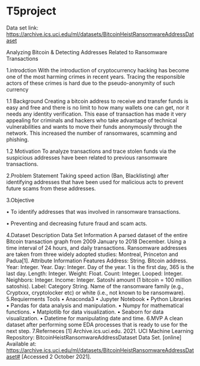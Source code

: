 # T5project
Data set link: https://archive.ics.uci.edu/ml/datasets/BitcoinHeistRansomwareAddressDataset




Analyzing Bitcoin & Detecting Addresses Related to Ransomware Transactions


1.introdction
With the introduction of cryptocurrency hacking has become one of the most harming crimes in recent years. Tracing the responsible actors of these crimes is hard due to the pseudo-anonymity of such currency


1.1 Background
Creating a bitcoin address to receive and transfer funds is easy and free and there is no limit to how many wallets one can get, nor it needs any identity verification. This ease of transaction has made it very appealing for criminals and hackers who take advantage of technical vulnerabilities and wants to move their funds anonymously through the network. This increased the number of ransomwares, scamming and phishing.


1.2 Motivation
To analyze transactions and trace stolen funds via the suspicious addresses have been related to previous ransomware transactions.


2.Problem Statement
Taking speed action (Ban, Blacklisting) after identifying addresses that have been used for malicious acts to prevent future scams from these addresses.


3.Objective

• To identify addresses that was involved in ransomware transactions.

• Preventing and decreasing future fraud and scam acts.


4.Dataset Description
Data Set Information
A parsed dataset of the entire Bitcoin transaction graph from 2009 January to 2018 December. Using a time interval of 24 hours, and daily transactions. Ransomware addresses are taken from three widely adopted studies: Montreal, Princeton and Padua[1].
Attribute Information
Features Address: String. Bitcoin address. Year: Integer. Year. Day: Integer. Day of the year. 1 is the first day, 365 is the last day. Length: Integer. Weight: Float. Count: Integer. Looped: Integer.
Neighbors: Integer.
Income: Integer. Satoshi amount (1 bitcoin = 100 million satoshis).
Label: Category String. Name of the ransomware family (e.g., Cryptxxx, cryptolocker etc) or
white (i.e., not known to be ransomware).
5.Requierments
Tools
• Anaconda3
• Jupyter Notebook
• Python
Libraries
• Pandas for data analysis and manipulation.
• Numpy for mathematical functions.
• Matplotlib for data visualization.
• Seaborn for data visualization.
• Datetime for manipulating date and time.
6.MVP
A clean dataset after performing some EDA processes that is ready to use for the next step.
7.Referneces
[1] Archive.ics.uci.edu. 2021. UCI Machine Learning Repository:
BitcoinHeistRansomwareAddressDataset Data Set. [online] Available at:
<https://archive.ics.uci.edu/ml/datasets/BitcoinHeistRansomwareAddressDataset#> [Accessed 2
October 2021].
